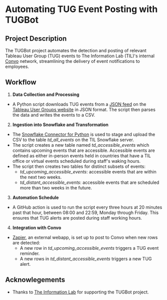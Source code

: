 # Automating TUG Event Posting with TUGBot

## Project Description
The TUGBot project automates the detection and posting of relevant Tableau User Group (TUG) events to The Information Lab (TIL)'s internal [Convo](https://www.convo.com/ "Convo Platform Website") network, streamlining the delivery of event notifications to employees.

## Workflow
1. **Data Collection and Processing**
* A Python script downloads TUG events from a [JSON feed](https://usergroups.tableau.com/api/event/?fields=id,title,description_short,picture,chapter,city,start_date,url,relative_url,video_url,event_type_title,event_type_logo,tags,allows_cohosting&status=Published "TUG Events JSON Feed") on the [Tableau User Groups website](https://usergroups.tableau.com/ "Tableau User Groups Website") in JSON format. The script then parses the data and writes the events to a CSV.
2. **Ingestion into Snowflake and Transformation**
* The [Snowflake Connector for Python](https://docs.snowflake.com/en/developer-guide/python-connector/python-connector "Snowflake Connector Documentation") is used to stage and upload the CSV to the table *td_all_events* on the TIL Snowflake server.
* The script creates a new table named *td_accessible_events* which contains upcoming events that are accessible. Accessible events are defined as either in-person events held in countries that have a TIL office or virtual events scheduled during staff's waking hours.
* The script then creates two tables for distinct subsets of events:
  * *td_upcoming_accessible_events*: accessible events that are within the next two weeks.
  * *td_distant_accessible_events*: accessible events that are scheduled more than two weeks in the future.
3. **Automation Schedule**
* A GitHub action is used to run the script every three hours at 20 minutes past that hour, between 08:00 and 22:59, Monday through Friday. This ensures that TUG alerts are posted during staff working hours.
4. **Integration with Convo**
* [Zapier](https://zapier.com/ "Zapier Website"), an external webapp, is set up to post to Convo when new rows are detected:
  * A new row in *td_upcoming_accessible_events* triggers a TUG event reminder.
  * A new rows in *td_distant_accessible_events* triggers a new TUG alert.
## Acknowlegements
* Thanks to [The Information Lab](https://www.theinformationlab.co.uk/ "The Information Lab Website") for supporting the TUGBot project.
